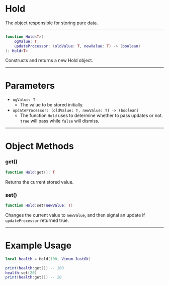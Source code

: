 # Hold

The object responsible for storing pure data.
____

```lua
function Hold<T>(
    ogValue: T,
    updateProcessor: (oldValue: T, newValue: T) -> (boolean)
): Hold<T>
```

Constructs and returns a new Hold object.
_____

# Parameters

* `ogValue: T`
    * The value to be stored initially.
* `updateProcessor: (oldValue: T, newValue: T) -> (boolean)`
    * The function `Hold` uses to determine whether to pass updates or not. `true` will pass while `false` will dismiss.
___

# Object Methods

### get()
```lua
function Hold:get(): T
```
Returns the current stored value.

### set()
```lua
function Hold:set(newValue: T)
```

Changes the current value to `newValue`, and then signal an update if `updateProcessor` returned true.

____

# Example Usage
```lua
local health = Hold(100, Vinum.JustOk)

print(health:get()) -- 100
health:set(20)
print(health:get()) -- 20
```

